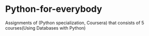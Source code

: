 # Python-for-everybody
Assignments of (Python specialization, Coursera) that consists of 5 courses(Using Databases with Python) 


